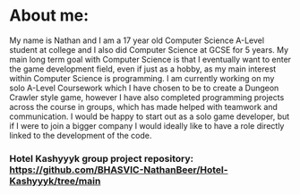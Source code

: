# About me:

My name is Nathan and I am a 17 year old Computer Science A-Level student at college and I also did Computer Science at GCSE for 5 years. My main long term goal with Computer Science is that I eventually want to enter the game development field, even if just as a hobby, as my main interest within Computer Science is programming. I am currently working on my solo A-Level Coursework which I have chosen to be to create a Dungeon Crawler style game, however I have also completed programming projects across the course in groups, which has made helped with teamwork and communication. I would be happy to start out as a solo game developer, but if I were to join a bigger company I would ideally like to have a role directly linked to the development of the code.

### Hotel Kashyyyk group project repository: https://github.com/BHASVIC-NathanBeer/Hotel-Kashyyyk/tree/main
